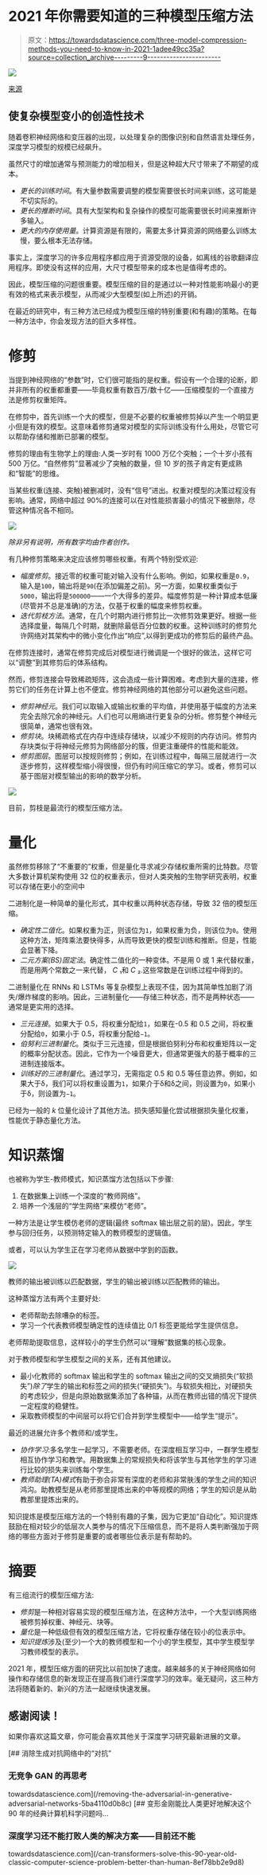 # 2021 年你需要知道的三种模型压缩方法

> 原文：<https://towardsdatascience.com/three-model-compression-methods-you-need-to-know-in-2021-1adee49cc35a?source=collection_archive---------9----------------------->

![](img/afd466638d0b8565eb6ea10025b99c45.png)

[来源](https://unsplash.com/photos/o2fc-C-Uotw)

## 使复杂模型变小的创造性技术

随着卷积神经网络和变压器的出现，以处理复杂的图像识别和自然语言处理任务，深度学习模型的规模已经飙升。

虽然尺寸的增加通常与预测能力的增加相关，但是这种超大尺寸带来了不期望的成本。

*   *更长的训练时间*。有大量参数需要调整的模型需要很长时间来训练，这可能是不切实际的。
*   *更长的推断时间*。具有大型架构和复杂操作的模型可能需要很长时间来推断许多输入。
*   *更大的内存使用量*。计算资源是有限的，需要太多计算资源的网络要么训练太慢，要么根本无法存储。

事实上，深度学习的许多应用程序都应用于资源受限的设备，如离线的谷歌翻译应用程序。即使没有这样的应用，大尺寸模型带来的成本也是值得考虑的。

因此，模型压缩的问题很重要。模型压缩的目的是通过以一种对性能影响最小的更有效的格式来表示模型，从而减少大型模型(如上所述)的开销。

在最近的研究中，有三种方法已经成为模型压缩的特别重要(和有趣)的策略。在每一种方法中，你会发现方法的巨大多样性。

# **修剪**

当提到神经网络的“参数”时，它们很可能指的是权重。假设有一个合理的论断，即并非所有的权重都重要——毕竟权重有数百万/数十亿——压缩模型的一个直接方法是修剪权重矩阵。

在修剪中，首先训练一个大的模型，但是不必要的权重被修剪掉以产生一个明显更小但是有效的模型。这意味着修剪通常对模型的实际训练没有什么用处，尽管它可以帮助存储和推断已部署的模型。

修剪的理由有生物学上的理由:人类一岁时有 1000 万亿个突触；一个十岁小孩有 500 万亿。“自然修剪”显著减少了突触的数量，但 10 岁的孩子肯定有更成熟和“智能”的思维。

当某些权重(连接、突触)被删减时，没有“信号”进出。权重对模型的决策过程没有影响。通常，网络中超过 90%的连接可以在对性能损害最小的情况下被删除，尽管这种情况各不相同。

![](img/77eb6342ae648660d923789b26336042.png)

*除非另有说明，所有数字均由作者创作。*

有几种修剪策略来决定应该修剪哪些权重。有两个特别受欢迎:

*   *幅度修剪*。接近零的权重可能对输入没有什么影响。例如，如果权重是`0.9`，输入是`100`，输出将是`90`(在添加偏差之前)。另一方面，如果权重类似于`5000`，输出将是`500000`——一个大得多的差异。幅度修剪是一种计算成本低廉(尽管并不总是准确)的方法，仅基于权重的幅度来修剪权重。
*   *迭代剪枝方法*。通常，在几个时期内进行修剪比一次修剪效果更好。根据一些选择度量，每隔几个时期，就删除最低百分位数的权重。这种训练时的修剪允许网络对其架构中的微小变化作出“响应”,以得到更成功的修剪后的最终产品。

在修剪连接时，通常在修剪完成后对模型进行微调是一个很好的做法，这样它可以“调整”到其修剪后的体系结构。

然而，修剪连接会导致稀疏矩阵，这会造成一些计算困难。考虑到大量的连接，修剪它们的任务在计算上也不便宜。修剪神经网络的其他部分可以避免这些问题。

*   *修剪神经元*。我们可以取输入或输出权重的平均值，并使用基于幅度的方法来完全去除冗余的神经元。人们也可以用熵进行更复杂的分析。修剪整个神经元很简单，通常也很有效。
*   *修剪块*。块稀疏格式在内存中连续存储块，以减少不规则的内存访问。修剪内存块类似于将神经元修剪为网络部分的簇，但更注重硬件的性能和能效。
*   *修剪图层*。图层可以按规则修剪；例如，在训练过程中，每隔三层就进行一次逐步修剪，这样模型缩小得很慢，但仍有时间压缩它的学习。或者，修剪可以基于图层对模型输出的影响的数学分析。

![](img/124a395a27038462d4c2d290b451987b.png)

目前，剪枝是最流行的模型压缩方法。

# **量化**

虽然修剪移除了“不重要的”权重，但是量化寻求减少存储权重所需的比特数。尽管大多数计算机架构使用 32 位的权重表示，但对人类突触的生物学研究表明，权重可以存储在更小的空间中

二进制化是一种简单的量化形式，其中权重以两种状态存储，导致 32 倍的模型压缩。

*   *确定性二值化*。如果权重为正，则该位为`1`，如果权重为负，则该位为`0`。使用这种方法，矩阵乘法要快得多，从而导致更快的模型训练和推断。但是，性能会显著下降。
*   *二元方案(BS)固定法*。确定性二值化的一种变体。不是用 0 或 1 来代替权重，而是用两个常数之一来代替， *C* ₁和 *C* ₂.这些常数是在训练过程中得到的。

二进制量化在 RNNs 和 LSTMs 等复杂模型上表现不佳，因为其简单性加剧了消失/爆炸梯度的影响。因此，三进制量化——存储三种状态，而不是两种状态——通常是更实用的选择。

*   *三元连接*。如果大于 0.5，将权重分配给`1`，如果在-0.5 和 0.5 之间，将权重分配给`0`，如果小于 0.5，将权重分配给`−1`。
*   *伯努利三进制量化*。类似于三元连接，但是根据伯努利分布和权重矩阵以一定的概率分配状态。因此，它作为一个噪音更大，但通常更强大的基于概率的三进制连接版本。
*   *训练好的三进制量化*。通过学习，无需指定 0.5 和 0.5 等任意边界。例如，如果大于δ，我们可以将权重设置为`1`，如果介于δ和δ之间，则设置为`0`，如果小于δ，则设置为`−1`。

已经为一般的 *k* 位量化设计了其他方法。损失感知量化尝试根据损失量化权重，性能优于静态量化方法。

# **知识蒸馏**

也被称为学生-教师模式，知识蒸馏方法包括以下步骤:

1.  在数据集上训练一个深度的“教师网络”。
2.  培养一个浅层的“学生网络”来模仿“老师”。

一种方法是让学生模仿老师的逻辑(最终 softmax 输出层之前的层)。因此，学生参与回归任务，以预测特定输入的教师模型的逻辑值。

或者，可以认为学生正在学习老师从数据中学到的函数。

![](img/e8310a52ceab6eac56e0a2cf24d86c0d.png)

教师的输出被训练以匹配数据，学生的输出被训练以匹配教师的输出。

这种蒸馏方法有两个主要好处:

*   老师帮助去除嘈杂的标签。
*   学习一个代表教师模型确定性的连续值比 0/1 标签更能给学生提供信息。

老师帮助提取信息，这样较小的学生仍然可以“理解”数据集的核心现象。

对于教师模型和学生模型之间的关系，还有其他建议。

*   最小化教师的 softmax 输出和学生的 softmax 输出之间的交叉熵损失(“软损失”)*除了*学生的输出和标签之间的损失(“硬损失”)。与软损失相比，对硬损失的考虑较少，但是向原始数据集添加了各种锚，从而在教师出错的情况下提供一定程度的稳健性。
*   采取教师模型的中间层可以将它们合并到学生模型中——给学生“提示”。

最近的进展允许多个教师和/或学生。

*   *协作学习*:多名学生一起学习，不需要老师。在深度相互学习中，一群学生模型相互协作学习和教学。用数据集上的常规损失和将该学生与其他学生的学习进行比较的损失来训练每个学生。
*   *教师助理(TA)模式*有助于弥合非常有深度的老师和非常肤浅的学生之间的知识鸿沟。助教模型是从老师那里提炼出来的中等规模的网络；学生的知识是从助教那里提炼出来的。

知识提炼是模型压缩方法的一个特别有趣的子集，因为它更加“自动化”。知识提炼鼓励在相对较少的低层次人类参与的情况下压缩信息，而不是将人类判断强加于网络的哪些方面对于修剪是重要的或者哪些位表示是有帮助的。

# 摘要

有三组流行的模型压缩方法:

*   *修剪*是一种相对容易实现的模型压缩方法，在这种方法中，一个大型训练网络被修剪掉权重、神经元、块等。
*   *量化*是一种低级但有效的模型压缩方法，它将权重存储在较小的位表示中。
*   *知识提炼*涉及(至少)一个大的教师模型和一个小的学生模型，其中学生模型学习教师模型的表示。

2021 年，模型压缩方面的研究比以前加快了速度。越来越多的关于神经网络如何操作和存储信息的新发现正在提高我们进行深度学习的效率。毫无疑问，这三种方法将随着新的、新兴的方法一起继续快速发展。

## 感谢阅读！

如果你喜欢这篇文章，你可能会喜欢其他关于深度学习研究最新进展的文章。

[](/removing-the-adversarial-in-generative-adversarial-networks-5ba4110d0b8c) [## 消除生成对抗网络中的“对抗”

### 无竞争 GAN 的再思考

towardsdatascience.com](/removing-the-adversarial-in-generative-adversarial-networks-5ba4110d0b8c) [](/can-transformers-solve-this-90-year-old-classic-computer-science-problem-better-than-human-8ef78bb2e9d8) [## 变形金刚能比人类更好地解决这个 90 年的经典计算机科学问题吗…

### 深度学习还不能打败人类的解决方案——目前还不能

towardsdatascience.com](/can-transformers-solve-this-90-year-old-classic-computer-science-problem-better-than-human-8ef78bb2e9d8)
